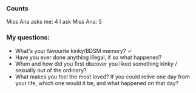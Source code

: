 ### Counts
Miss Ana asks me: 4
I ask Miss Ana: 5

### My questions:

* What's your favourite kinky/BDSM memory? ✓ 
* Have you ever done anything illegal, if so what happened?
* When and how did you first discover you liked something kinky / sexually out of the ordinary?
* What makes you feel the most loved?
If you could relive one day from your life, which one would it be, and what happened on that day?